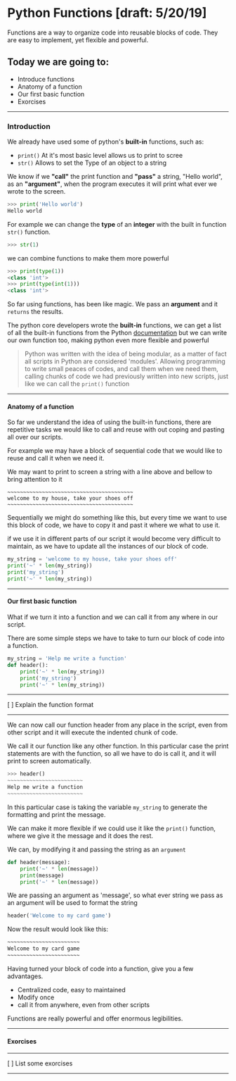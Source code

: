 # Python Functions [draft: 5/20/19]

Functions are a way to organize code into reusable blocks of code. They are easy to implement, yet flexible and powerful.

## Today we are going to:

* Introduce functions
* Anatomy of a function
* Our first basic function
* Exorcises

---

### Introduction

We already have used some of python's **built-in** functions, such as:

* `print()` At it's most basic level allows us to print to scree
* `str()` Allows to set the Type of an object to a string

We know if we **"call"** the print function and **"pass"** a string, "Hello world", as an **"argument"**, when the program executes it will print what ever we wrote to the screen.

```python
>>> print('Hello world')
Hello world
```

For example we can change the **type** of an **integer** with the built in function `str()` function.

```python
>>> str(1)
```

we can combine functions to make them more powerful

```python
>>> print(type(1))
<class 'int'>
>>> print(type(int(1)))
<class 'int'>
```

So far using functions, has been like magic. We pass an **argument** and it `returns` the results.

The python core developers wrote the **built-in** functions, we can get a list of all the built-in functions from the Python [documentation](https://docs.python.org/3/library/functions.html) but we can write our own function too, making python even more flexible and powerful

> Python was written with the idea of being modular, as a matter of fact all scripts in Python are considered 'modules'. Allowing programming to write small peaces of codes, and call them when we need them, calling chunks of code we had previously written into new scripts, just like we can call the `print()` function

---

#### Anatomy of a function

So far we understand the idea of using the built-in functions, there are repetitive tasks we would like to call and reuse with out coping and pasting all over our scripts.

For example we may have a block of sequential code that we would like to reuse and call it when we need it. 

We may want to print to screen a string with a line above and bellow to bring attention to it

```text
~~~~~~~~~~~~~~~~~~~~~~~~~~~~~~~~~~~~~~~~
welcome to my house, take your shoes off
~~~~~~~~~~~~~~~~~~~~~~~~~~~~~~~~~~~~~~~~
```

Sequentially we might do something like this, but every time we want to use this block of code, we have to copy it and past it where we what to use it.

if we use it in different parts of our script it would become very difficult to maintain, as we have to update all the instances of our block of code.

```python
my_string = 'welcome to my house, take your shoes off'
print('~' * len(my_string))
print('my_string')
print('~' * len(my_string))
```
---

#### Our first basic function

What if we turn it into a function and we can call it from any where in our script.

There are some simple steps we have to take to turn our block of code into a function.

```python
my_string = 'Help me write a function'
def header():
    print('~' * len(my_string))
    print('my_string')
    print('~' * len(my_string))
```

---
[ ] Explain the function format

---

We can now call our function header from any place in the script, even from other script and it will execute the indented chunk of code.

We call it our function like any other function. In this particular case the print statements are with the function, so all we have to do is call it, and it will print to screen automatically.

```python
>>> header()
~~~~~~~~~~~~~~~~~~~~~~~~
Help me write a function
~~~~~~~~~~~~~~~~~~~~~~~~
```

In this particular case is taking the variable `my_string` to generate the formatting and print the message.

We can make it more flexible if we could use it like the `print()` function, where we give it the message and it does the rest.

We can, by modifying it and passing the string as an `argument`

```python
def header(message):
    print('~' * len(message))
    print(message)
    print('~' * len(message))
```

We are passing an argument as 'message', so what ever string we pass as an argument will be used to format the string

```python
header('Welcome to my card game')
```

Now the result would look like this:

```cmd
~~~~~~~~~~~~~~~~~~~~~~~
Welcome to my card game
~~~~~~~~~~~~~~~~~~~~~~~
```

Having turned your block of code into a function, give you a few advantages.

* Centralized code, easy to maintained
* Modify once
* call it from anywhere, even from other scripts

Functions are really powerful and offer enormous legibilities.

---

#### Exorcises

---
[ ]  List some exorcises

---